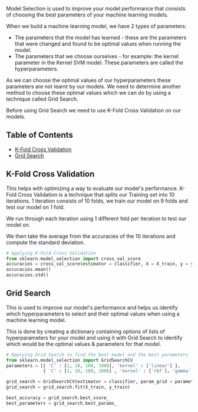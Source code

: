 Model Selection is used to improve your model performance that consists of choosing the best parameters of your machine learning models. 

When we build a machine learning model, we have 2 types of parameters:
* The parameters that the model has learned - these are the parameters that were changed and found to be optimal values when running the model.
* The parameters that we choose ourselves - for example: the kernel parameter in the Kernel SVM model. These parameters are called the hyperparameters.

As we can choose the optimal values of our hyperparameters these parameters are not learnt by our models. We need to determine another method to choose these optimal values which we can do by using a technique called Grid Search.

Before using Grid Search we need to use K-Fold Cross Validation on our models.

## Table of Contents
* [K-Fold Cross Validation](#k-fold-cross-validation)
* [Grid Search](#grid-search)

## K-Fold Cross Validation
This helps with optimizing a way to evaluate our model's performance. K-Fold Cross Validation is a technique that splits our Training set into 10 iterations. 1 iteration consists of 10 folds, we train our model on 9 folds and test our model on 1 fold. 

We run through each iteration using 1 different fold per iteration to test our model on.
<!---
![K-Fold Cross Validation](https://acius.co.uk/wp-content/themes/acius/machine_learning/imgs/ml/k-fold-cross-validation.png)
--->
We then take the average from the accuracies of the 10 iterations and compute the standard deviation.
<!---
See the code [here](https://github.com/Achronus/Machine-Learning-101/blob/master/coding_templates_and_data_files/machine_learning/7.%20model_selection/grid_search.py) for an example of K-Fold Cross Validation. To make this use the [cross_val_score](http://scikit-learn.org/stable/modules/generated/sklearn.model_selection.cross_val_score.html) class from the Scikit-Learn library.
--->
```python
# Applying K-Fold Cross Validation
from sklearn.model_selection import cross_val_score
accuracies = cross_val_score(estimator = classifier, X = X_train, y = y_train, cv = 10)
accuracies.mean()
accuracies.std()
```

## Grid Search
This is used to improve our model's performance and helps us identify which hyperparameters to select and their optimal values when using a machine learning model.

This is done by creating a dictionary containing options of lists of hyperparameters for your model and using it with Grid Search to identify which would be the optimal values & parameters for that model. 
<!---
See the code [here](https://github.com/Achronus/Machine-Learning-101/blob/master/coding_templates_and_data_files/machine_learning/7.%20model_selection/grid_search.py) for an example of Grid Search. To make this use the [GridSearchCV](http://scikit-learn.org/stable/modules/generated/sklearn.model_selection.GridSearchCV.html) class from the Scikit-Learn library.
--->
```python
# Applying Grid Search to find the best model and the best parameters
from sklearn.model_selection import GridSearchCV
parameters = [{ 'C' : [1, 10, 100, 1000], 'kernel' : ['linear'] },
              { 'C' : [1, 10, 100, 1000] , 'kernel' : ['rbf'], 'gamma' : [0.5, 0.1, 0.01, 0.001, 0.0001] }]

grid_search = GridSearchCV(estimator = classifier, param_grid = parameters, scoring = 'accuracy', cv = 10, n_jobs = -1)
grid_search = grid_search.fit(X_train, y_train)

best_accuracy = grid_search.best_score_
best_parameters = grid_search.best_params_
```